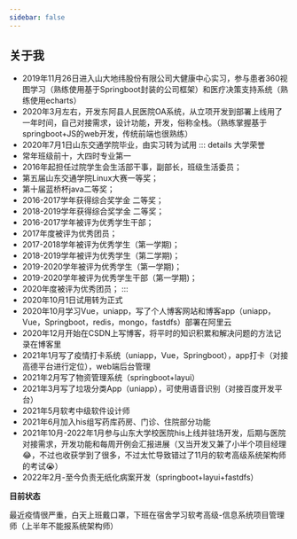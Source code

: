 ```yaml
---
sidebar: false
---
```

## 关于我

* 2019年11月26日进入山大地纬股份有限公司大健康中心实习，参与患者360视图学习（熟练使用基于Springboot封装的公司框架）和医疗决策支持系统（熟练使用echarts）
* 2020年3月左右，开发东阿县人民医院OA系统，从立项开发到部署上线用了一年时间，自己对接需求，设计功能，开发，俗称全栈。（熟练掌握基于springboot+JS的web开发，传统前端也很熟练）
* 2020年7月1日山东交通学院毕业，由实习转为试用
::: details 大学荣誉
* 常年班级前十，大四时专业第一
* 2016年起担任过院学生会生活部干事，副部长，班级生活委员；
* 第五届山东交通学院Linux大赛一等奖；
* 第十届蓝桥杯java二等奖；
* 2016-2017学年获得综合奖学金 二等奖；
* 2018-2019学年获得综合奖学金 二等奖；
* 2016-2017学年被评为优秀学生干部；
* 2017年度被评为优秀团员；
* 2017-2018学年被评为优秀学生（第一学期)；
* 2018-2019学年被评为优秀学生（第二学期)；
* 2019-2020学年被评为优秀学生（第一学期)；
* 2019-2020学年被评为优秀学生干部（第一学期)；
* 2020年度被评为优秀团员；
:::
* 2020年10月1日试用转为正式
* 2020年10月学习Vue，uniapp，写了个人博客网站和博客app（uniapp，Vue，Springboot，redis，mongo，fastdfs）部署在阿里云
* 2020年12月开始在CSDN上写博客，将平时的知识积累和解决问题的方法记录在博客里
* 2021年1月写了疫情打卡系统（uniapp，Vue，Springboot），app打卡（对接高德平台进行定位），web端后台管理
* 2021年2月写了物资管理系统（springboot+layui）
* 2021年3月写了垃圾分类App（uniapp），可使用语音识别（对接百度开发平台）
* 2021年5月软考中级软件设计师
* 2021年6月加入his组写药库药房、门诊、住院部分功能
* 2021年10月-2022年1月参与山东大学校医院his上线并驻场开发，后期与医院对接需求，开发功能和每周开例会汇报进展（又当开发又兼了小半个项目经理:joy:，不过也收获学到了很多，不过太忙导致错过了11月的软考高级系统架构师的考试:sob:）
* 2022年2月-至今负责无纸化病案开发（springboot+layui+fastdfs）

**目前状态**

最近疫情很严重，白天上班戴口罩，下班在宿舍学习软考高级-信息系统项目管理师（上半年不能报系统架构师）
